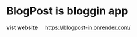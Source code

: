 # BlogPost is bloggin app 
**vist website**
&nbsp;&nbsp;&nbsp;&nbsp;https://blogpost-in.onrender.com/
  
